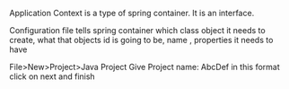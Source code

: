 Application Context is a type of spring container. It is an interface.

Configuration file tells spring container which class object it needs to create, what that objects id is going to be, name , properties it needs to have

File>New>Project>Java Project
Give Project name: AbcDef in this format click on next and finish
